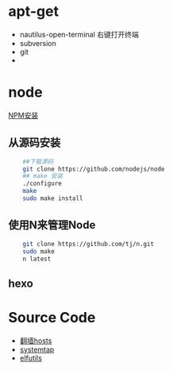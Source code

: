 


# apt-get
 + nautilus-open-terminal
    右键打开终端
 + subversion
 + git
 + 
# node
[NPM安装](http://n.thepana.com/2013/09/21/nodejs_install/)
## 从源码安装
```bash
    ##下载源码
    git clone https://github.com/nodejs/node
    ## make 安装
    ./configure
    make
    sudo make install
```
## 使用N来管理Node
```bash
    git clone https://github.com/tj/n.git
    sudo make
    n latest
```

## hexo


# Source Code
+ [翻墙hosts](https://raw.githubusercontent.com/racaljk/hosts/master/hosts)
+ [systemtap](https://sourceware.org/systemtap/ftp/releases/)
+ [elfutils](https://fedorahosted.org/releases/e/l/elfutils/)

